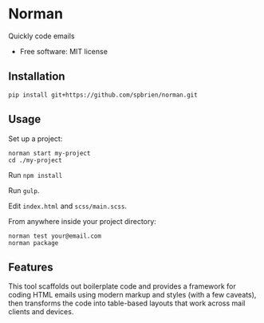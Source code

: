 # Norman

Quickly code emails

* Free software: MIT license

## Installation

    pip install git+https://github.com/spbrien/norman.git

## Usage

Set up a project:

    norman start my-project
    cd ./my-project

Run `npm install`

Run `gulp`.

Edit `index.html` and `scss/main.scss`.

From anywhere inside your project directory:

    norman test your@email.com
    norman package

## Features

This tool scaffolds out boilerplate code and provides a framework for coding HTML emails using modern markup and styles (with a few caveats), then transforms the code into table-based layouts that work across mail clients and devices.


